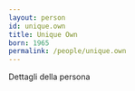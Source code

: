 ```yaml
---
layout: person
id: unique.own
title: Unique Own
born: 1965
permalink: /people/unique.own
---
```


Dettagli della persona 